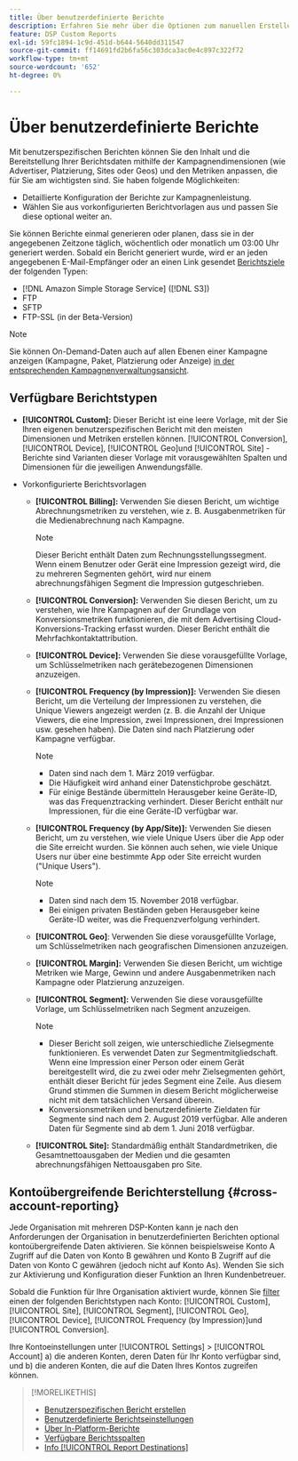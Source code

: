 ```yaml
---
title: Über benutzerdefinierte Berichte
description: Erfahren Sie mehr über die Optionen zum manuellen Erstellen benutzerdefinierter Berichte oder zum Verwenden vorkonfigurierter Berichtsvorlagen.
feature: DSP Custom Reports
exl-id: 59fc1894-1c9d-451d-b644-5640dd311547
source-git-commit: ff14691fd2b6fa56c303dca3ac0e4c897c322f72
workflow-type: tm+mt
source-wordcount: '652'
ht-degree: 0%

---
```


# Über benutzerdefinierte Berichte

Mit benutzerspezifischen Berichten können Sie den Inhalt und die Bereitstellung Ihrer Berichtsdaten mithilfe der Kampagnendimensionen (wie Advertiser, Platzierung, Sites oder Geos) und den Metriken anpassen, die für Sie am wichtigsten sind. Sie haben folgende Möglichkeiten:

* Detaillierte Konfiguration der Berichte zur Kampagnenleistung.
* Wählen Sie aus vorkonfigurierten Berichtvorlagen aus und passen Sie diese optional weiter an.

Sie können Berichte einmal generieren oder planen, dass sie in der angegebenen Zeitzone täglich, wöchentlich oder monatlich um 03:00 Uhr generiert werden. Sobald ein Bericht generiert wurde, wird er an jeden angegebenen E-Mail-Empfänger oder an einen Link gesendet [Berichtsziele](/help/dsp/reports/report-destinations/report-destination-about.md) der folgenden Typen:

* [!DNL Amazon Simple Storage Service] ([!DNL S3])
* FTP
* SFTP
* FTP-SSL (in der Beta-Version)

>[!NOTE]
>
>Sie können On-Demand-Daten auch auf allen Ebenen einer Kampagne anzeigen (Kampagne, Paket, Platzierung oder Anzeige) [in der entsprechenden Kampagnenverwaltungsansicht](/help/dsp/campaign-management/reports/campaign-reports-about.md).

## Verfügbare Berichtstypen

* **[!UICONTROL Custom]:** Dieser Bericht ist eine leere Vorlage, mit der Sie Ihren eigenen benutzerspezifischen Bericht mit den meisten Dimensionen und Metriken erstellen können. [!UICONTROL Conversion], [!UICONTROL Device], [!UICONTROL Geo]und [!UICONTROL Site] -Berichte sind Varianten dieser Vorlage mit vorausgewählten Spalten und Dimensionen für die jeweiligen Anwendungsfälle.

* Vorkonfigurierte Berichtsvorlagen

   * **[!UICONTROL Billing]:** Verwenden Sie diesen Bericht, um wichtige Abrechnungsmetriken zu verstehen, wie z. B. Ausgabenmetriken für die Medienabrechnung nach Kampagne.

      >[!NOTE]
      >
      >Dieser Bericht enthält Daten zum Rechnungsstellungssegment. Wenn einem Benutzer oder Gerät eine Impression gezeigt wird, die zu mehreren Segmenten gehört, wird nur einem abrechnungsfähigen Segment die Impression gutgeschrieben.

   * **[!UICONTROL Conversion]:** Verwenden Sie diesen Bericht, um zu verstehen, wie Ihre Kampagnen auf der Grundlage von Konversionsmetriken funktionieren, die mit dem Advertising Cloud-Konversions-Tracking erfasst wurden. Dieser Bericht enthält die Mehrfachkontaktattribution.

   * **[!UICONTROL Device]:** Verwenden Sie diese vorausgefüllte Vorlage, um Schlüsselmetriken nach gerätebezogenen Dimensionen anzuzeigen.

   * **[!UICONTROL Frequency (by Impression)]:** Verwenden Sie diesen Bericht, um die Verteilung der Impressionen zu verstehen, die Unique Viewers angezeigt werden (z. B. die Anzahl der Unique Viewers, die eine Impression, zwei Impressionen, drei Impressionen usw. gesehen haben). Die Daten sind nach Platzierung oder Kampagne verfügbar.

      >[!NOTE]
      >
      >* Daten sind nach dem 1. März 2019 verfügbar.
      >* Die Häufigkeit wird anhand einer Datenstichprobe geschätzt.
      >* Für einige Bestände übermitteln Herausgeber keine Geräte-ID, was das Frequenztracking verhindert. Dieser Bericht enthält nur Impressionen, für die eine Geräte-ID verfügbar war.


   * **[!UICONTROL Frequency (by App/Site)]:** Verwenden Sie diesen Bericht, um zu verstehen, wie viele Unique Users über die App oder die Site erreicht wurden. Sie können auch sehen, wie viele Unique Users nur über eine bestimmte App oder Site erreicht wurden (&quot;Unique Users&quot;).

      >[!NOTE]
      >
      >* Daten sind nach dem 15. November 2018 verfügbar.
      >* Bei einigen privaten Beständen geben Herausgeber keine Geräte-ID weiter, was die Frequenzverfolgung verhindert.


   * **[!UICONTROL Geo]**: Verwenden Sie diese vorausgefüllte Vorlage, um Schlüsselmetriken nach geografischen Dimensionen anzuzeigen.

   * **[!UICONTROL Margin]:** Verwenden Sie diesen Bericht, um wichtige Metriken wie Marge, Gewinn und andere Ausgabenmetriken nach Kampagne oder Platzierung anzuzeigen.

   * **[!UICONTROL Segment]:** Verwenden Sie diese vorausgefüllte Vorlage, um Schlüsselmetriken nach Segment anzuzeigen.

      >[!NOTE]
      >
      >* Dieser Bericht soll zeigen, wie unterschiedliche Zielsegmente funktionieren. Es verwendet Daten zur Segmentmitgliedschaft. Wenn eine Impression einer Person oder einem Gerät bereitgestellt wird, die zu zwei oder mehr Zielsegmenten gehört, enthält dieser Bericht für jedes Segment eine Zeile. Aus diesem Grund stimmen die Summen in diesem Bericht möglicherweise nicht mit dem tatsächlichen Versand überein.
      >* Konversionsmetriken und benutzerdefinierte Zieldaten für Segmente sind nach dem 2. August 2019 verfügbar. Alle anderen Daten für Segmente sind ab dem 1. Juni 2018 verfügbar.


   * **[!UICONTROL Site]:** Standardmäßig enthält Standardmetriken, die Gesamtnettoausgaben der Medien und die gesamten abrechnungsfähigen Nettoausgaben pro Site.

## Kontoübergreifende Berichterstellung {#cross-account-reporting}

Jede Organisation mit mehreren DSP-Konten kann je nach den Anforderungen der Organisation in benutzerdefinierten Berichten optional kontoübergreifende Daten aktivieren. Sie können beispielsweise Konto A Zugriff auf die Daten von Konto B gewähren und Konto B Zugriff auf die Daten von Konto C gewähren (jedoch nicht auf Konto As). Wenden Sie sich zur Aktivierung und Konfiguration dieser Funktion an Ihren Kundenbetreuer.

Sobald die Funktion für Ihre Organisation aktiviert wurde, können Sie [filter](report-settings.md) einen der folgenden Berichtstypen nach Konto:  [!UICONTROL Custom], [!UICONTROL Site], [!UICONTROL Segment], [!UICONTROL Geo], [!UICONTROL Device], [!UICONTROL Frequency (by Impression)]und [!UICONTROL Conversion].

Ihre Kontoeinstellungen unter [!UICONTROL Settings] > [!UICONTROL Account] a) die anderen Konten, deren Daten für Ihr Konto verfügbar sind, und b) die anderen Konten, die auf die Daten Ihres Kontos zugreifen können.

>[!MORELIKETHIS]
>
>* [Benutzerspezifischen Bericht erstellen](/help/dsp/reports/report-create.md)
>* [Benutzerdefinierte Berichtseinstellungen](/help/dsp/reports/report-settings.md)
>* [Über In-Platform-Berichte](/help/dsp/campaign-management/reports/campaign-reports-about.md)
>* [Verfügbare Berichtsspalten](/help/dsp/reports/report-columns.md)
>* [Info [!UICONTROL Report Destinations]](/help/dsp/reports/report-destinations/report-destination-about.md)

